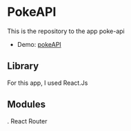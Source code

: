 # PokeAPI

This is the repository to the app poke-api

- Demo: [pokeAPI](https://vigilant-carson-db83ad.netlify.app/)

## Library

For this app, I used React.Js

## Modules

. React Router
